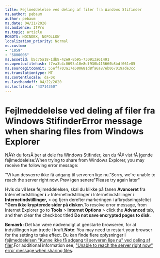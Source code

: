 ```yaml
---
title: Fejlmeddelelse ved deling af filer fra Windows Stifinder
ms.author: pebaum
author: pebaum
ms.date: 04/21/2020
ms.audience: ITPro
ms.topic: article
ROBOTS: NOINDEX, NOFOLLOW
localization_priority: Normal
ms.custom:
- "1059"
- "5800005"
ms.assetid: b5c75a18-1db8-42e9-8b95-730913a61491
ms.openlocfilehash: f7ea3b4c0695a10e8df930b415660b8bdf061e85
ms.sourcegitcommit: 55eff703a17e500681d8fa6a87eb067019ade3cc
ms.translationtype: MT
ms.contentlocale: da-DK
ms.lasthandoff: 04/22/2020
ms.locfileid: "43714360"
---
```

# <a name="error-message-when-sharing-files-from-windows-explorer"></a><span data-ttu-id="f30dd-102">Fejlmeddelelse ved deling af filer fra Windows Stifinder</span><span class="sxs-lookup"><span data-stu-id="f30dd-102">Error message when sharing files from Windows Explorer</span></span>

<span data-ttu-id="f30dd-103">NÃ¥r du forsÃ ̧ber at dele fra Windows Stifinder, kan du fÃ¥ vist fÃ ̧lgende fejlmeddelelse:</span><span class="sxs-lookup"><span data-stu-id="f30dd-103">When trying to share from Windows Explorer, you may receive the following error message:</span></span>
  
<span data-ttu-id="f30dd-104">"Vi kan desværre ikke få adgang til serveren lige nu.</span><span class="sxs-lookup"><span data-stu-id="f30dd-104">"Sorry, we're unable to reach the server right now.</span></span> <span data-ttu-id="f30dd-105">Prøv igen senere"</span><span class="sxs-lookup"><span data-stu-id="f30dd-105">Please try again later"</span></span>
  
<span data-ttu-id="f30dd-106">Hvis du vil løse fejlmeddelelsen, skal du klikke på fanen **Avanceret** fra Internetindstillinger **i** \> Internetindstillinger i Internetindstillinger i **Internetindstillinger,** \> og fjern derefter markeringen i afkrydsningsfeltet **"Gem ikke krypterede sider på disken**.</span><span class="sxs-lookup"><span data-stu-id="f30dd-106">To resolve error message, from Internet Explorer go to **Tools** \> **Internet Options** \> click the **Advanced** tab, and then clear the checkbox titled **Do not save encrypted pages to disk**.</span></span>
  
 <span data-ttu-id="f30dd-107">**Bemærk:** Det kan være nødvendigt at genstarte browseren, for at indstillingen kan træde i kraft.</span><span class="sxs-lookup"><span data-stu-id="f30dd-107">**Note**: You may need to restart your browser for the setting to take effect.</span></span> <span data-ttu-id="f30dd-108">Du kan finde flere oplysninger i [fejlmeddelelsen "Kunne ikke få adgang til serveren lige nu" ved deling af filer](https://go.microsoft.com/fwlink/?linkid=2022914).</span><span class="sxs-lookup"><span data-stu-id="f30dd-108">For additional information see, ["Unable to reach the server right now" error message when sharing files](https://go.microsoft.com/fwlink/?linkid=2022914).</span></span>
  
